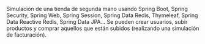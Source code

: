 Simulación de una tienda de segunda mano usando Spring Boot, Spring Security, Spring Web, Spring Session, Spring Data Redis, Thymeleaf, Spring Data Reactive Redis, Spring Data JPA...
Se pueden crear usuarios, subir productos y comprar aquellos que están subidos (realizando una simulación de facturación).
